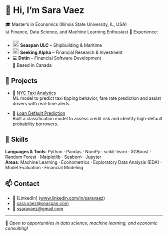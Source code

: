 # 👋 Hi, I’m Sara Vaez

🎓 Master’s in Economics (Illinois State University, IL, USA)  
📊 Finance, Data Science, and Machine Learning Enthusiast 
💼 Experience:  
- <img src="https://upload.wikimedia.org/wikipedia/en/f/f9/Seaspan_Logo.png" alt="Seaspan" height="20"/> **Seaspan ULC** – Shipbuilding & Maritime  
- <img src="https://companieslogo.com/img/orig/SA-3b2d38a4.png?t=1633518989" alt="Seeking Alpha" height="20"/> **Seeking Alpha** – Financial Research & Investment  
- 💻 **Dotin** – Financial Software Development  
📍 Based in Canada  

## 💼 Projects

- 🚕 [NYC Taxi Analytics](https://github.com/SaraVaez/NYC-Taxi-Analytics)  
  ML model to predict taxi tipping behavior, fare rate prediction and assist drivers with real-time alerts.

- 🏦 [Loan Default Prediction](https://github.com/SaraVaez/Loan-Default-Prediction)  
  Built a classification model to assess credit risk and identify high-default probability borrowers.

## 🧰 Skills

**Languages & Tools**: Python · Pandas · NumPy · scikit-learn · XGBoost · Random Forest · Matplotlib · Seaborn · Jupyter  
**Areas**: Machine Learning · Econometrics · Exploratory Data Analysis (EDA) · Model Evaluation · Financial Modeling

## 📫 Contact

- 💼 [LinkedIn] (www.linkedin.com/in/saravaez)
- 📧 sara.vaez@seaspan.com
- 📧 ssaravaez@gmail.com

---

📌 *Open to opportunities in data science, machine learning, and economic consulting!*

